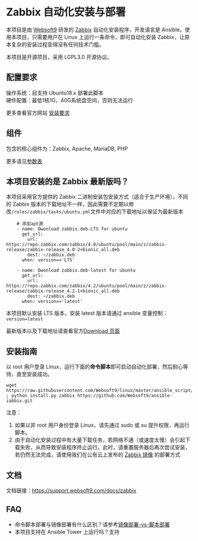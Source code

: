 # Zabbix 自动化安装与部署

本项目是由 [Websoft9](http://www.websoft9.com) 研发的 [Zabbix](https://about.zabbix.com/) 自动化安装程序，开发语言是 Ansible。使用本项目，只需要用户在 Linux 上运行一条命令，即可自动化安装 Zabbix，让原本复杂的安装过程变得没有任何技术门槛。  

本项目是开源项目，采用 LGPL3.0 开源协议。

## 配置要求

操作系统：目支持 Ubuntu18.x 部署此脚本  
硬件配置：最低1核1G，40G系统盘空间，否则无法运行

更多查看官方网站 [安装要求](https://www.zabbix.com/documentation/4.0/zh/manual/installation/requirements)

## 组件

包含的核心组件为：Zabbix, Apache, MariaDB, PHP

更多请见[参数表](/docs/zh/stack-components.md)

## 本项目安装的是 Zabbix 最新版吗？

本项目采用官方提供的 Zabbix 二进制安装包安装方式（适合于生产环境），不同的 Zabbix 版本的下载地址不一样，因此需要不定期以修改`/roles/zabbix/tasks/ubuntu.yml`文件中对应的下载地址以保证为最新版本

```
    # 添加apt源
    - name: Dwonload zabbix.deb-LTS for ubuntu
      get_url:
        url: https://repo.zabbix.com/zabbix/4.0/ubuntu/pool/main/z/zabbix-release/zabbix-release_4.0-2+bionic_all.deb
        dest: ~/zabbix.deb
      when: version=='LTS'

    - name: Dwonload zabbix.deb-latest for ubuntu
      get_url:
        url: https://repo.zabbix.com/zabbix/4.2/ubuntu/pool/main/z/zabbix-release/zabbix-release_4.2-1+bionic_all.deb
        dest: ~/zabbix.deb
      when: version=='latest'
```

本项目默认安装 LTS 版本，安装 latest 版本请通过 ansible 变量控制：`version=latest`  

最新版本以及下载地址请查看官方[Download 页面](https://www.zabbix.com/download)

## 安装指南

以 root 用户登录 Linux，运行下面的**命令脚本**即可启动自动化部署，然后耐心等待，直至安装成功。

```
wget https://raw.githubusercontent.com/Websoft9/linux/master/ansible_script/install.py ; python install.py zabbix https://github.com/Websoft9/ansible-zabbix.git
```  

注意：  

1. 如果以非 root 用户身份登录 Linux，请先通过 sudo 或 su 提升权限，再运行脚本。
2. 由于自动化安装过程中有大量下载任务，若网络不通（或速度太慢）会引起下载失败，从而导致安装程序终止运行。此时，请重置服务器后再次尝试安装，若仍然无法完成，请使用我们在公有云上发布的 [Zabbix 镜像](https://apps.websoft9.com/zabbix) 的部署方式


## 文档

文档链接：https://support.websoft9.com/docs/zabbix

## FAQ

- 命令脚本部署与镜像部署有什么区别？请参考[镜像部署-vs-脚本部署](https://support.websoft9.com/docs/faq/zh/bz-product.html#镜像部署-vs-脚本部署)
- 本项目支持在 Ansible Tower 上运行吗？支持

